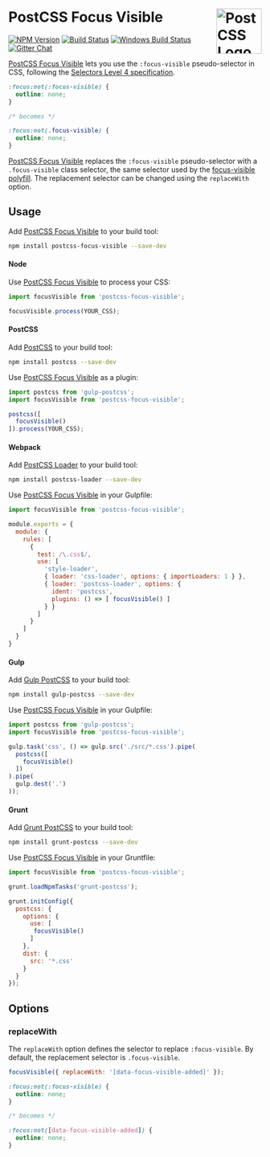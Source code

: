 # PostCSS Focus Visible [<img src="https://postcss.github.io/postcss/logo.svg" alt="PostCSS Logo" width="90" height="90" align="right">][postcss]

[![NPM Version][npm-img]][npm-url]
[![Build Status][cli-img]][cli-url]
[![Windows Build Status][win-img]][win-url]
[![Gitter Chat][git-img]][git-url]

[PostCSS Focus Visible] lets you use the `:focus-visible` pseudo-selector in
CSS, following the [Selectors Level 4 specification].

```css
:focus:not(:focus-visible) {
  outline: none;
}

/* becomes */

:focus:not(.focus-visible) {
  outline: none;
}
```

[PostCSS Focus Visible] replaces the `:focus-visible` pseudo-selector with a
`.focus-visible` class selector, the same selector used by the
[focus-visible polyfill]. The replacement selector can be changed using the
`replaceWith` option.

## Usage

Add [PostCSS Focus Visible] to your build tool:

```bash
npm install postcss-focus-visible --save-dev
```

#### Node

Use [PostCSS Focus Visible] to process your CSS:

```js
import focusVisible from 'postcss-focus-visible';

focusVisible.process(YOUR_CSS);
```

#### PostCSS

Add [PostCSS] to your build tool:

```bash
npm install postcss --save-dev
```

Use [PostCSS Focus Visible] as a plugin:

```js
import postcss from 'gulp-postcss';
import focusVisible from 'postcss-focus-visible';

postcss([
  focusVisible()
]).process(YOUR_CSS);
```

#### Webpack

Add [PostCSS Loader] to your build tool:

```bash
npm install postcss-loader --save-dev
```

Use [PostCSS Focus Visible] in your Gulpfile:

```js
import focusVisible from 'postcss-focus-visible';

module.exports = {
  module: {
    rules: [
      {
        test: /\.css$/,
        use: [
          'style-loader',
          { loader: 'css-loader', options: { importLoaders: 1 } },
          { loader: 'postcss-loader', options: {
            ident: 'postcss',
            plugins: () => [ focusVisible() ]
          } }
        ]
      }
    ]
  }
}
```

#### Gulp

Add [Gulp PostCSS] to your build tool:

```bash
npm install gulp-postcss --save-dev
```

Use [PostCSS Focus Visible] in your Gulpfile:

```js
import postcss from 'gulp-postcss';
import focusVisible from 'postcss-focus-visible';

gulp.task('css', () => gulp.src('./src/*.css').pipe(
  postcss([
    focusVisible()
  ])
).pipe(
  gulp.dest('.')
));
```

#### Grunt

Add [Grunt PostCSS] to your build tool:

```bash
npm install grunt-postcss --save-dev
```

Use [PostCSS Focus Visible] in your Gruntfile:

```js
import focusVisible from 'postcss-focus-visible';

grunt.loadNpmTasks('grunt-postcss');

grunt.initConfig({
  postcss: {
    options: {
      use: [
       focusVisible()
      ]
    },
    dist: {
      src: '*.css'
    }
  }
});
```

## Options

### replaceWith

The `replaceWith` option defines the selector to replace `:focus-visible`. By
default, the replacement selector is `.focus-visible`.

```js
focusVisible({ replaceWith: '[data-focus-visible-added]' });
```

```css
:focus:not(:focus-visible) {
  outline: none;
}

/* becomes */

:focus:not([data-focus-visible-added]) {
  outline: none;
}
```

[npm-url]: https://www.npmjs.com/package/postcss-focus-visible
[npm-img]: https://img.shields.io/npm/v/postcss-focus-visible.svg
[cli-url]: https://travis-ci.org/jonathantneal/postcss-focus-visible
[cli-img]: https://img.shields.io/travis/jonathantneal/postcss-focus-visible.svg
[win-url]: https://ci.appveyor.com/project/jonathantneal/postcss-focus-visible
[win-img]: https://img.shields.io/appveyor/ci/jonathantneal/postcss-focus-visible.svg
[git-url]: https://gitter.im/postcss/postcss
[git-img]: https://img.shields.io/badge/chat-gitter-blue.svg

[focus-visible polyfill]: https://github.com/WICG/focus-visible
[Gulp PostCSS]: https://github.com/postcss/gulp-postcss
[Grunt PostCSS]: https://github.com/nDmitry/grunt-postcss
[PostCSS]: https://github.com/postcss/postcss
[PostCSS Focus Visible]: https://github.com/jonathantneal/postcss-focus-visible
[PostCSS Loader]: https://github.com/postcss/postcss-loader
[Selectors Level 4 specification]: https://www.w3.org/TR/selectors-4/#the-focus-visible-pseudo
